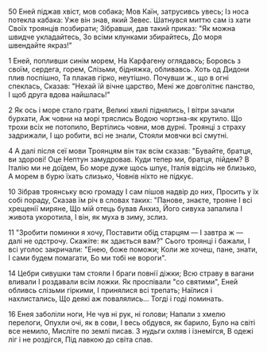 50 Еней піджав хвіст, мов собака;
Мов Каїн, затрусивсь увесь;
Із носа потекла кабака:
Уже він знав, який Зевес.
Шатнувся миттю сам із хати
Своїх троянців позбирати;
Зібравши, дав такий приказ:
"Як можна швидче укладайтесь,
Зо всіми клунками збирайтесь,
До моря швендайте якраз!"

1 Еней, попливши синім морем,
На Карфагену оглядавсь;
Боровсь з своїм, сердега, горем,
Слізьми, бідняжка, обливавсь.
Хоть од Дидони плив поспішно,
Та плакав гірко, неутішно.
Почувши ж., що в огні спеклась,
Сказав: "Нехай їй вічне царство,
Мені же довголітнє панство,
І щоб друга вдова найшлась!"

2 Як ось і море стало грати,
Великі хвилі піднялись,
І вітри зачали бурхати,
Аж човни на морі тряслись
Водою чортзна-як крутило.
Що трохи всіх не потопило,
Вертілись човни, мов дурні.
Троянці з страху задрижали,
І що робити, всі не знали,
Стояли мовчки всі смутні.

4 А далі після сеї мови
Троянцям він так всім сказав:
"Бувайте, братця, ви здорові!
Оце Нептун замудровав.
Куди тепер ми, братця, пійдем?
В Італію ми не доїдем,
Бо море дуже щось шпує,
Італія відсіль не близько,
А морем в бурю їхать слизько,
Човнів ніхто не підкує.

10 Зібрав троянську всю громаду 
І сам пішов надвір до них, 
Просить у їх собі пораду, 
Сказав їм річ в словах таких: 
"Панове, знаєте, трояне І
 всі хрещенії миряне, 
Що мій отець бував Анхиз, 
Його сивуха запалила 
І живота укоротила, 
І він, як муха в зиму, зслиз.

11 "Зробити поминки я хочу,
Поставити обід старцям —
І завтра ж — далі не одстрочу.
Скажіте: як здається вам?"
Сього троянці і бажали,
І всі уголос закричали:
"Енею, боже поможи;
Коли же хочеш, пане, знати,
І сами будем помагати,
Бо ми тобі не вороги".

14 Цебри сивушки там стояли
І браги повнії діжки;
Всю страву в вагани вливали
І роздавали всім ложки.
Як проспівали "со святими",
Еней обливсь слізьми гіркими,
І принялися всі трепать;
Наїлися і нахлистались,
Що деякі аж повалялись...
Тогді і годі поминать.

16 Енея заболіли ноги,
Не чув ні рук, ні голови;
Напали з хмелю перелоги,
Опухли очі, як в сови,
І весь обдувся, як барило,
Було на світі все немило,
Мисліте по землі писав.
З нудьги охляв і ізнемігся,
В одежі ліг і не роздігся,
Під лавкою до світа спав.

